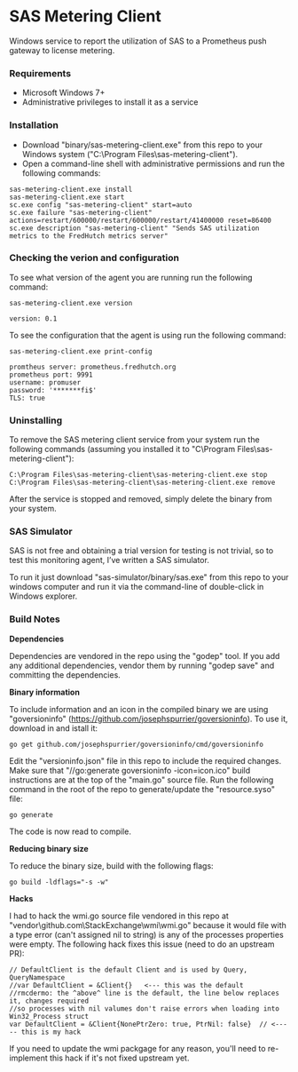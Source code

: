 # SAS Metering Client

Windows service to report the utilization of SAS to a Prometheus push gateway to license metering.

### Requirements

- Microsoft Windows 7+
- Administrative privileges to install it as a service

### Installation

- Download "binary/sas-metering-client.exe" from this repo to your Windows system ("C:\Program Files\sas-metering-client\").
- Open a command-line shell with administrative permissions and run the following commands:


```
sas-metering-client.exe install
sas-metering-client.exe start
sc.exe config "sas-metering-client" start=auto
sc.exe failure "sas-metering-client"  actions=restart/600000/restart/600000/restart/41400000 reset=86400
sc.exe description "sas-metering-client" "Sends SAS utilization metrics to the FredHutch metrics server"
```

### Checking the verion and configuration

To see what version of the agent you are running run the following command:

```
sas-metering-client.exe version

version: 0.1
```

To see the configuration that the agent is using run the following command:

```
sas-metering-client.exe print-config

promtheus server: prometheus.fredhutch.org
prometheus port: 9991
username: promuser
password: '*******fi$'
TLS: true
```

### Uninstalling

To remove the SAS metering client service from your system run the following commands (assuming you installed it to "C\Program Files\sas-metering-client"):

```
C:\Program Files\sas-metering-client\sas-metering-client.exe stop
C:\Program Files\sas-metering-client\sas-metering-client.exe remove
```

After the service is stopped and removed, simply delete the binary from your system.


### SAS Simulator

SAS is not free and obtaining a trial version for testing is not trivial, so to test this monitoring agent, I’ve written a SAS simulator. 

To run it just download "sas-simulator/binary/sas.exe" from this repo to your windows computer and run it via the command-line of double-click in Windows explorer.


### Build Notes

**Dependencies**

Dependencies are vendored in the repo using the "godep" tool. If you add any additional dependencies, vendor them by running "godep save" and committing the dependencies.

**Binary information**

To include information and an icon in the compiled binary we are using "goversioninfo" (https://github.com/josephspurrier/goversioninfo). To use it, download in and istall it:

```
go get github.com/josephspurrier/goversioninfo/cmd/goversioninfo
```

Edit the "versioninfo.json" file in this repo to include the required changes. Make sure that "//go:generate goversioninfo -icon=icon.ico" build instructions are at the top of the "main.go" source file. Run the following command in the root of the repo to generate/update the "resource.syso" file:

```
go generate
```

The code is now read to compile.

**Reducing binary size**

To reduce the binary size, build with the following flags:

```
go build -ldflags="-s -w"
```

**Hacks**

I had to hack the wmi.go source file vendored in this repo at "vendor\github.com\StackExchange\wmi\wmi.go" because it would file with a type error (can't assigned nil to string) is any of the processes properties were empty. The following hack fixes this issue (need to do an upstream PR):


```
// DefaultClient is the default Client and is used by Query, QueryNamespace
//var DefaultClient = &Client{}   <--- this was the default
//rmcdermo: the ^above^ line is the default, the line below replaces it, changes required
//so processes with nil valumes don't raise errors when loading into Win32_Process struct
var DefaultClient = &Client{NonePtrZero: true, PtrNil: false}  // <----- this is my hack
````

If you need to update the wmi packgage for any reason, you'll need to re-implement this hack if it's not fixed upstream yet.

